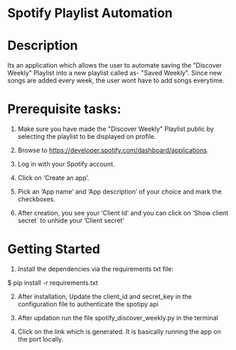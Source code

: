 # Spotify Playlist Automation

# Description
Its an application which allows the user to automate saving the "Discover Weekly" Playlist into a new playlist called as- "Saved Weekly". Since new songs are added every week, the user wont have to add songs everytime.

# Prerequisite tasks:
1. Make sure you have made the "Discover Weekly" Playlist public by selecting the playlist to be displayed on       profile.

2. Browse to https://developer.spotify.com/dashboard/applications.

3. Log in with your Spotify account.

4. Click on ‘Create an app’.

5. Pick an ‘App name’ and ‘App description’ of your choice and mark the checkboxes.

6. After creation, you see your ‘Client Id’ and you can click on ‘Show client secret` to unhide your ’Client secret’

# Getting Started

1. Install the dependencies via the requirements txt file:
 
$ pip install -r requirements.txt

2. After installation, Update the client_id and secret_key in the configuration file to authenticate the spotipy api

3. After updation run the file spotify_discover_weekly.py in the terminal

4. Click on the link which is generated. It is basically running the app on the port locally.